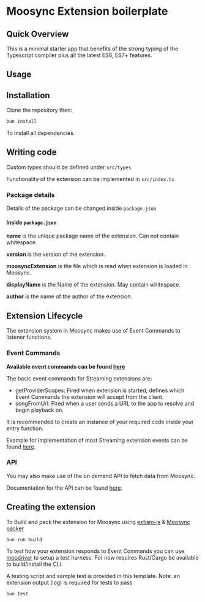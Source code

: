 # Moosync Extension boilerplate

## Quick Overview

This is a minimal starter app that benefits of the strong typing of the Typescript compiler plus all the latest ES6, ES7+ features.


## Usage

## Installation

Clone the repository then:

``` bash
bun install
```

To install all dependencies.

## Writing code

Custom types should be defined under `src/types`

Functionality of the extension can be implemented in `src/index.ts`

### Package details

Details of the package can be changed inside `package.json`

#### Inside `package.json`

**name** is the unique package name of the extension. Can not contain whitespace.

**version** is the version of the extension.

**moosyncExtension** is the file which is read when extension is loaded in Moosync.

**displayName** is the Name of the extension. May contain whitespace.

**author** is the name of the author of the extension.

## Extension Lifecycle

The extension system in Moosync makes use of Event Commands to listener functions.

### Event Commands

**Available event commands can be found [here](https://moosync.app/extensions-sdk/wasm-extension-js/docs/interfaces/ExtensionAPI.html#on)**

The basic event commands for Streaming extensions are:

- getProviderScopes: Fired when extension is started, defines which Event Commands the extension will accept from the client.
- songFromUrl: Fired when a user sends a URL to the app to resolve and begin playback on.

It is recommended to create an instance of your required code inside your entry function.

Example for implementation of most Streaming extension events can be found [here](https://github.com/Moosync/moosync-exts/blob/v2/soundcloud/src/index.ts).

### API

You may also make use of the on demand API to fetch data from Moosync.

Documentation for the API can be found [here](https://moosync.app/extensions-sdk/wasm-extension-js/docs/interfaces/ExtensionAPI.html).

## Creating the extension

To Build and pack the extension for Moosync using [extism-js](https://github.com/extism/js-pdk#install-script) & [Moosync packer](https://github.com/Moosync/extension-packer)

``` bash
bun run build
```

To test how your extension responds to Event Commands you can use [moodriver](https://github.com/Moosync/moodriver) to setup a test harness.
For now requires Rust/Cargo be available to build/install the CLI.

A testing script and sample test is provided in this template. Note: an extension output (log) is required for tests to pass

```bash
bun test
```